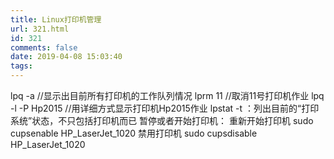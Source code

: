 ```yaml
---
title: Linux打印机管理
url: 321.html
id: 321
comments: false
date: 2019-04-08 15:03:40
tags:
---
```


lpq -a //显示出目前所有打印机的工作队列情况 lprm 11 //取消11号打印机作业 lpq -l -P Hp2015 //用详细方式显示打印机Hp2015作业 lpstat -t ：列出目前的“打印系统”状态，不只包括打印机而已 暂停或者开始打印机： 重新开始打印机 sudo cupsenable HP\_LaserJet\_1020 禁用打印机 sudo cupsdisable HP\_LaserJet\_1020
